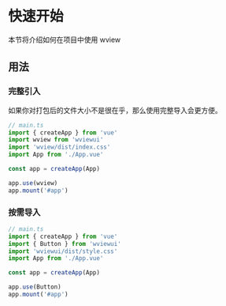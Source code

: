 # 快速开始

本节将介绍如何在项目中使用 wview

## 用法

### 完整引入

如果你对打包后的文件大小不是很在乎，那么使用完整导入会更方便。

```ts
// main.ts
import { createApp } from 'vue'
import wview from 'wviewui'
import 'wview/dist/index.css'
import App from './App.vue'

const app = createApp(App)

app.use(wview)
app.mount('#app')
```

### 按需导入

```ts
// main.ts
import { createApp } from 'vue'
import { Button } from 'wviewui'
import 'wviewui/dist/style.css'
import App from './App.vue'

const app = createApp(App)

app.use(Button)
app.mount('#app')
```